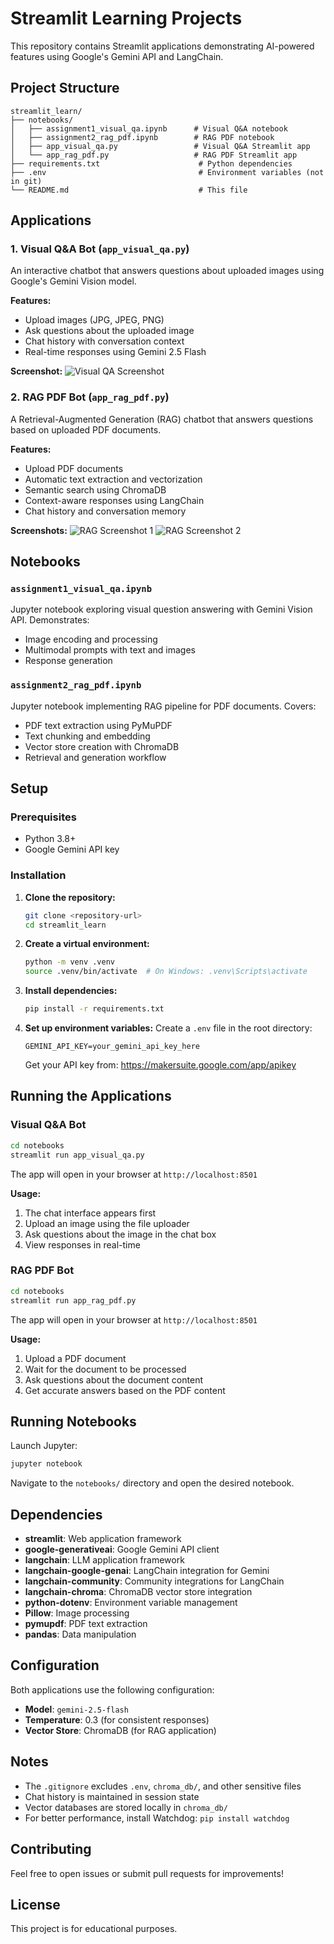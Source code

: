 # Streamlit Learning Projects

This repository contains Streamlit applications demonstrating AI-powered features using Google's Gemini API and LangChain.

## Project Structure
```
streamlit_learn/
├── notebooks/
│   ├── assignment1_visual_qa.ipynb      # Visual Q&A notebook
│   ├── assignment2_rag_pdf.ipynb        # RAG PDF notebook
│   ├── app_visual_qa.py                 # Visual Q&A Streamlit app
│   └── app_rag_pdf.py                   # RAG PDF Streamlit app
├── requirements.txt                      # Python dependencies
├── .env                                  # Environment variables (not in git)
└── README.md                             # This file
```
## Applications

### 1. Visual Q&A Bot (`app_visual_qa.py`)
An interactive chatbot that answers questions about uploaded images using Google's Gemini Vision model.

**Features:**
- Upload images (JPG, JPEG, PNG)
- Ask questions about the uploaded image
- Chat history with conversation context
- Real-time responses using Gemini 2.5 Flash

**Screenshot:**
![Visual QA Screenshot](QA_ScreenShot.png)

### 2. RAG PDF Bot (`app_rag_pdf.py`)
A Retrieval-Augmented Generation (RAG) chatbot that answers questions based on uploaded PDF documents.

**Features:**
- Upload PDF documents
- Automatic text extraction and vectorization
- Semantic search using ChromaDB
- Context-aware responses using LangChain
- Chat history and conversation memory

**Screenshots:**
![RAG Screenshot 1](rag_1.png)
![RAG Screenshot 2](rag_2.png)

## Notebooks

### `assignment1_visual_qa.ipynb`
Jupyter notebook exploring visual question answering with Gemini Vision API. Demonstrates:
- Image encoding and processing
- Multimodal prompts with text and images
- Response generation

### `assignment2_rag_pdf.ipynb`
Jupyter notebook implementing RAG pipeline for PDF documents. Covers:
- PDF text extraction using PyMuPDF
- Text chunking and embedding
- Vector store creation with ChromaDB
- Retrieval and generation workflow

## Setup

### Prerequisites
- Python 3.8+
- Google Gemini API key

### Installation

1. **Clone the repository:**
   ```bash
   git clone <repository-url>
   cd streamlit_learn
   ```

2. **Create a virtual environment:**
   ```bash
   python -m venv .venv
   source .venv/bin/activate  # On Windows: .venv\Scripts\activate
   ```

3. **Install dependencies:**
   ```bash
   pip install -r requirements.txt
   ```

4. **Set up environment variables:**
   Create a `.env` file in the root directory:
   ```env
   GEMINI_API_KEY=your_gemini_api_key_here
   ```

   Get your API key from: https://makersuite.google.com/app/apikey

## Running the Applications

### Visual Q&A Bot
```bash
cd notebooks
streamlit run app_visual_qa.py
```

The app will open in your browser at `http://localhost:8501`

**Usage:**
1. The chat interface appears first
2. Upload an image using the file uploader
3. Ask questions about the image in the chat box
4. View responses in real-time

### RAG PDF Bot
```bash
cd notebooks
streamlit run app_rag_pdf.py
```

The app will open in your browser at `http://localhost:8501`

**Usage:**
1. Upload a PDF document
2. Wait for the document to be processed
3. Ask questions about the document content
4. Get accurate answers based on the PDF content

## Running Notebooks

Launch Jupyter:
```bash
jupyter notebook
```

Navigate to the `notebooks/` directory and open the desired notebook.

## Dependencies

- **streamlit**: Web application framework
- **google-generativeai**: Google Gemini API client
- **langchain**: LLM application framework
- **langchain-google-genai**: LangChain integration for Gemini
- **langchain-community**: Community integrations for LangChain
- **langchain-chroma**: ChromaDB vector store integration
- **python-dotenv**: Environment variable management
- **Pillow**: Image processing
- **pymupdf**: PDF text extraction
- **pandas**: Data manipulation

## Configuration

Both applications use the following configuration:
- **Model**: `gemini-2.5-flash`
- **Temperature**: 0.3 (for consistent responses)
- **Vector Store**: ChromaDB (for RAG application)

## Notes

- The `.gitignore` excludes `.env`, `chroma_db/`, and other sensitive files
- Chat history is maintained in session state
- Vector databases are stored locally in `chroma_db/`
- For better performance, install Watchdog: `pip install watchdog`

## Contributing

Feel free to open issues or submit pull requests for improvements!

## License

This project is for educational purposes.
